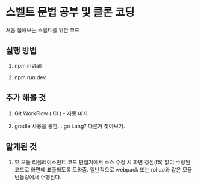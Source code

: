 # 스벨트 문법 공부 및 클론 코딩
처음 접해보는 스벨트를 위한 코드

## 실행 방법
1. npm install

2. npm run dev


## 추가 해볼 것

1. Git WorkFlow ( CI ) - 자동 머지

2. gradle 사용을 통한... go Lang?  다른거 찾아보기.

## 알게된 것
1. 핫 모듈 리플레이스먼트 
 코드 편집기에서 소스 수정 시 화면 갱신(f5) 없이 수정된 코드로 화면에 표출되도록 도와줌.
일반적으로 webpack 또는 rollup와 같은 모듈 번들링에서 수행된다.
